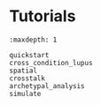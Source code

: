 # Tutorials
```{toctree}
:maxdepth: 1

quickstart
cross_condition_lupus
spatial
crosstalk
archetypal_analysis
simulate
```
